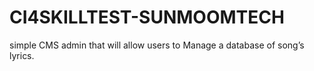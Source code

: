 # CI4SKILLTEST-SUNMOOMTECH
simple CMS admin that will allow users to Manage a database of song’s lyrics.
